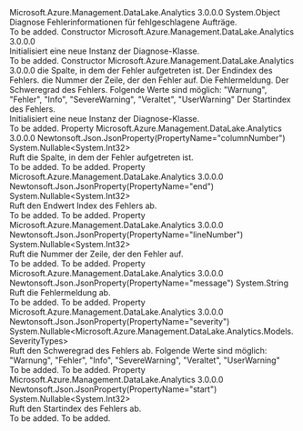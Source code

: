 <Type Name="Diagnostics" FullName="Microsoft.Azure.Management.DataLake.Analytics.Models.Diagnostics">
  <TypeSignature Language="C#" Value="public class Diagnostics" />
  <TypeSignature Language="ILAsm" Value=".class public auto ansi beforefieldinit Diagnostics extends System.Object" />
  <TypeSignature Language="DocId" Value="T:Microsoft.Azure.Management.DataLake.Analytics.Models.Diagnostics" />
  <TypeSignature Language="VB.NET" Value="Public Class Diagnostics" />
  <TypeSignature Language="F#" Value="type Diagnostics = class" />
  <AssemblyInfo>
    <AssemblyName>Microsoft.Azure.Management.DataLake.Analytics</AssemblyName>
    <AssemblyVersion>3.0.0.0</AssemblyVersion>
  </AssemblyInfo>
  <Base>
    <BaseTypeName>System.Object</BaseTypeName>
  </Base>
  <Interfaces />
  <Docs>
    <summary>
            Diagnose Fehlerinformationen für fehlgeschlagene Aufträge.
            </summary>
    <remarks>To be added.</remarks>
  </Docs>
  <Members>
    <Member MemberName=".ctor">
      <MemberSignature Language="C#" Value="public Diagnostics ();" />
      <MemberSignature Language="ILAsm" Value=".method public hidebysig specialname rtspecialname instance void .ctor() cil managed" />
      <MemberSignature Language="DocId" Value="M:Microsoft.Azure.Management.DataLake.Analytics.Models.Diagnostics.#ctor" />
      <MemberSignature Language="VB.NET" Value="Public Sub New ()" />
      <MemberType>Constructor</MemberType>
      <AssemblyInfo>
        <AssemblyName>Microsoft.Azure.Management.DataLake.Analytics</AssemblyName>
        <AssemblyVersion>3.0.0.0</AssemblyVersion>
      </AssemblyInfo>
      <Parameters />
      <Docs>
        <summary>
            Initialisiert eine neue Instanz der Diagnose-Klasse.
            </summary>
        <remarks>To be added.</remarks>
      </Docs>
    </Member>
    <Member MemberName=".ctor">
      <MemberSignature Language="C#" Value="public Diagnostics (Nullable&lt;int&gt; columnNumber = null, Nullable&lt;int&gt; end = null, Nullable&lt;int&gt; lineNumber = null, string message = null, Nullable&lt;Microsoft.Azure.Management.DataLake.Analytics.Models.SeverityTypes&gt; severity = null, Nullable&lt;int&gt; start = null);" />
      <MemberSignature Language="ILAsm" Value=".method public hidebysig specialname rtspecialname instance void .ctor(valuetype System.Nullable`1&lt;int32&gt; columnNumber, valuetype System.Nullable`1&lt;int32&gt; end, valuetype System.Nullable`1&lt;int32&gt; lineNumber, string message, valuetype System.Nullable`1&lt;valuetype Microsoft.Azure.Management.DataLake.Analytics.Models.SeverityTypes&gt; severity, valuetype System.Nullable`1&lt;int32&gt; start) cil managed" />
      <MemberSignature Language="DocId" Value="M:Microsoft.Azure.Management.DataLake.Analytics.Models.Diagnostics.#ctor(System.Nullable{System.Int32},System.Nullable{System.Int32},System.Nullable{System.Int32},System.String,System.Nullable{Microsoft.Azure.Management.DataLake.Analytics.Models.SeverityTypes},System.Nullable{System.Int32})" />
      <MemberSignature Language="VB.NET" Value="Public Sub New (Optional columnNumber As Nullable(Of Integer) = null, Optional end As Nullable(Of Integer) = null, Optional lineNumber As Nullable(Of Integer) = null, Optional message As String = null, Optional severity As Nullable(Of SeverityTypes) = null, Optional start As Nullable(Of Integer) = null)" />
      <MemberSignature Language="F#" Value="new Microsoft.Azure.Management.DataLake.Analytics.Models.Diagnostics : Nullable&lt;int&gt; * Nullable&lt;int&gt; * Nullable&lt;int&gt; * string * Nullable&lt;Microsoft.Azure.Management.DataLake.Analytics.Models.SeverityTypes&gt; * Nullable&lt;int&gt; -&gt; Microsoft.Azure.Management.DataLake.Analytics.Models.Diagnostics" Usage="new Microsoft.Azure.Management.DataLake.Analytics.Models.Diagnostics (columnNumber, end, lineNumber, message, severity, start)" />
      <MemberType>Constructor</MemberType>
      <AssemblyInfo>
        <AssemblyName>Microsoft.Azure.Management.DataLake.Analytics</AssemblyName>
        <AssemblyVersion>3.0.0.0</AssemblyVersion>
      </AssemblyInfo>
      <Parameters>
        <Parameter Name="columnNumber" Type="System.Nullable&lt;System.Int32&gt;" />
        <Parameter Name="end" Type="System.Nullable&lt;System.Int32&gt;" />
        <Parameter Name="lineNumber" Type="System.Nullable&lt;System.Int32&gt;" />
        <Parameter Name="message" Type="System.String" />
        <Parameter Name="severity" Type="System.Nullable&lt;Microsoft.Azure.Management.DataLake.Analytics.Models.SeverityTypes&gt;" />
        <Parameter Name="start" Type="System.Nullable&lt;System.Int32&gt;" />
      </Parameters>
      <Docs>
        <param name="columnNumber">die Spalte, in dem der Fehler aufgetreten ist.</param>
        <param name="end">Der Endindex des Fehlers.</param>
        <param name="lineNumber">die Nummer der Zeile, der den Fehler auf.</param>
        <param name="message">Die Fehlermeldung.</param>
        <param name="severity">Der Schweregrad des Fehlers. Folgende Werte sind möglich: "Warnung", "Fehler", "Info", "SevereWarning", "Veraltet", "UserWarning"</param>
        <param name="start">Der Startindex des Fehlers.</param>
        <summary>
            Initialisiert eine neue Instanz der Diagnose-Klasse.
            </summary>
        <remarks>To be added.</remarks>
      </Docs>
    </Member>
    <Member MemberName="ColumnNumber">
      <MemberSignature Language="C#" Value="public Nullable&lt;int&gt; ColumnNumber { get; }" />
      <MemberSignature Language="ILAsm" Value=".property instance valuetype System.Nullable`1&lt;int32&gt; ColumnNumber" />
      <MemberSignature Language="DocId" Value="P:Microsoft.Azure.Management.DataLake.Analytics.Models.Diagnostics.ColumnNumber" />
      <MemberSignature Language="VB.NET" Value="Public ReadOnly Property ColumnNumber As Nullable(Of Integer)" />
      <MemberSignature Language="F#" Value="member this.ColumnNumber : Nullable&lt;int&gt;" Usage="Microsoft.Azure.Management.DataLake.Analytics.Models.Diagnostics.ColumnNumber" />
      <MemberType>Property</MemberType>
      <AssemblyInfo>
        <AssemblyName>Microsoft.Azure.Management.DataLake.Analytics</AssemblyName>
        <AssemblyVersion>3.0.0.0</AssemblyVersion>
      </AssemblyInfo>
      <Attributes>
        <Attribute>
          <AttributeName>Newtonsoft.Json.JsonProperty(PropertyName="columnNumber")</AttributeName>
        </Attribute>
      </Attributes>
      <ReturnValue>
        <ReturnType>System.Nullable&lt;System.Int32&gt;</ReturnType>
      </ReturnValue>
      <Docs>
        <summary>
            Ruft die Spalte, in dem der Fehler aufgetreten ist.
            </summary>
        <value>To be added.</value>
        <remarks>To be added.</remarks>
      </Docs>
    </Member>
    <Member MemberName="End">
      <MemberSignature Language="C#" Value="public Nullable&lt;int&gt; End { get; }" />
      <MemberSignature Language="ILAsm" Value=".property instance valuetype System.Nullable`1&lt;int32&gt; End" />
      <MemberSignature Language="DocId" Value="P:Microsoft.Azure.Management.DataLake.Analytics.Models.Diagnostics.End" />
      <MemberSignature Language="VB.NET" Value="Public ReadOnly Property End As Nullable(Of Integer)" />
      <MemberSignature Language="F#" Value="member this.End : Nullable&lt;int&gt;" Usage="Microsoft.Azure.Management.DataLake.Analytics.Models.Diagnostics.End" />
      <MemberType>Property</MemberType>
      <AssemblyInfo>
        <AssemblyName>Microsoft.Azure.Management.DataLake.Analytics</AssemblyName>
        <AssemblyVersion>3.0.0.0</AssemblyVersion>
      </AssemblyInfo>
      <Attributes>
        <Attribute>
          <AttributeName>Newtonsoft.Json.JsonProperty(PropertyName="end")</AttributeName>
        </Attribute>
      </Attributes>
      <ReturnValue>
        <ReturnType>System.Nullable&lt;System.Int32&gt;</ReturnType>
      </ReturnValue>
      <Docs>
        <summary>
            Ruft den Endwert Index des Fehlers ab.
            </summary>
        <value>To be added.</value>
        <remarks>To be added.</remarks>
      </Docs>
    </Member>
    <Member MemberName="LineNumber">
      <MemberSignature Language="C#" Value="public Nullable&lt;int&gt; LineNumber { get; }" />
      <MemberSignature Language="ILAsm" Value=".property instance valuetype System.Nullable`1&lt;int32&gt; LineNumber" />
      <MemberSignature Language="DocId" Value="P:Microsoft.Azure.Management.DataLake.Analytics.Models.Diagnostics.LineNumber" />
      <MemberSignature Language="VB.NET" Value="Public ReadOnly Property LineNumber As Nullable(Of Integer)" />
      <MemberSignature Language="F#" Value="member this.LineNumber : Nullable&lt;int&gt;" Usage="Microsoft.Azure.Management.DataLake.Analytics.Models.Diagnostics.LineNumber" />
      <MemberType>Property</MemberType>
      <AssemblyInfo>
        <AssemblyName>Microsoft.Azure.Management.DataLake.Analytics</AssemblyName>
        <AssemblyVersion>3.0.0.0</AssemblyVersion>
      </AssemblyInfo>
      <Attributes>
        <Attribute>
          <AttributeName>Newtonsoft.Json.JsonProperty(PropertyName="lineNumber")</AttributeName>
        </Attribute>
      </Attributes>
      <ReturnValue>
        <ReturnType>System.Nullable&lt;System.Int32&gt;</ReturnType>
      </ReturnValue>
      <Docs>
        <summary>
            Ruft die Nummer der Zeile, der den Fehler auf.
            </summary>
        <value>To be added.</value>
        <remarks>To be added.</remarks>
      </Docs>
    </Member>
    <Member MemberName="Message">
      <MemberSignature Language="C#" Value="public string Message { get; }" />
      <MemberSignature Language="ILAsm" Value=".property instance string Message" />
      <MemberSignature Language="DocId" Value="P:Microsoft.Azure.Management.DataLake.Analytics.Models.Diagnostics.Message" />
      <MemberSignature Language="VB.NET" Value="Public ReadOnly Property Message As String" />
      <MemberSignature Language="F#" Value="member this.Message : string" Usage="Microsoft.Azure.Management.DataLake.Analytics.Models.Diagnostics.Message" />
      <MemberType>Property</MemberType>
      <AssemblyInfo>
        <AssemblyName>Microsoft.Azure.Management.DataLake.Analytics</AssemblyName>
        <AssemblyVersion>3.0.0.0</AssemblyVersion>
      </AssemblyInfo>
      <Attributes>
        <Attribute>
          <AttributeName>Newtonsoft.Json.JsonProperty(PropertyName="message")</AttributeName>
        </Attribute>
      </Attributes>
      <ReturnValue>
        <ReturnType>System.String</ReturnType>
      </ReturnValue>
      <Docs>
        <summary>
            Ruft die Fehlermeldung ab.
            </summary>
        <value>To be added.</value>
        <remarks>To be added.</remarks>
      </Docs>
    </Member>
    <Member MemberName="Severity">
      <MemberSignature Language="C#" Value="public Nullable&lt;Microsoft.Azure.Management.DataLake.Analytics.Models.SeverityTypes&gt; Severity { get; }" />
      <MemberSignature Language="ILAsm" Value=".property instance valuetype System.Nullable`1&lt;valuetype Microsoft.Azure.Management.DataLake.Analytics.Models.SeverityTypes&gt; Severity" />
      <MemberSignature Language="DocId" Value="P:Microsoft.Azure.Management.DataLake.Analytics.Models.Diagnostics.Severity" />
      <MemberSignature Language="VB.NET" Value="Public ReadOnly Property Severity As Nullable(Of SeverityTypes)" />
      <MemberSignature Language="F#" Value="member this.Severity : Nullable&lt;Microsoft.Azure.Management.DataLake.Analytics.Models.SeverityTypes&gt;" Usage="Microsoft.Azure.Management.DataLake.Analytics.Models.Diagnostics.Severity" />
      <MemberType>Property</MemberType>
      <AssemblyInfo>
        <AssemblyName>Microsoft.Azure.Management.DataLake.Analytics</AssemblyName>
        <AssemblyVersion>3.0.0.0</AssemblyVersion>
      </AssemblyInfo>
      <Attributes>
        <Attribute>
          <AttributeName>Newtonsoft.Json.JsonProperty(PropertyName="severity")</AttributeName>
        </Attribute>
      </Attributes>
      <ReturnValue>
        <ReturnType>System.Nullable&lt;Microsoft.Azure.Management.DataLake.Analytics.Models.SeverityTypes&gt;</ReturnType>
      </ReturnValue>
      <Docs>
        <summary>
            Ruft den Schweregrad des Fehlers ab. Folgende Werte sind möglich: "Warnung", "Fehler", "Info", "SevereWarning", "Veraltet", "UserWarning"
            </summary>
        <value>To be added.</value>
        <remarks>To be added.</remarks>
      </Docs>
    </Member>
    <Member MemberName="Start">
      <MemberSignature Language="C#" Value="public Nullable&lt;int&gt; Start { get; }" />
      <MemberSignature Language="ILAsm" Value=".property instance valuetype System.Nullable`1&lt;int32&gt; Start" />
      <MemberSignature Language="DocId" Value="P:Microsoft.Azure.Management.DataLake.Analytics.Models.Diagnostics.Start" />
      <MemberSignature Language="VB.NET" Value="Public ReadOnly Property Start As Nullable(Of Integer)" />
      <MemberSignature Language="F#" Value="member this.Start : Nullable&lt;int&gt;" Usage="Microsoft.Azure.Management.DataLake.Analytics.Models.Diagnostics.Start" />
      <MemberType>Property</MemberType>
      <AssemblyInfo>
        <AssemblyName>Microsoft.Azure.Management.DataLake.Analytics</AssemblyName>
        <AssemblyVersion>3.0.0.0</AssemblyVersion>
      </AssemblyInfo>
      <Attributes>
        <Attribute>
          <AttributeName>Newtonsoft.Json.JsonProperty(PropertyName="start")</AttributeName>
        </Attribute>
      </Attributes>
      <ReturnValue>
        <ReturnType>System.Nullable&lt;System.Int32&gt;</ReturnType>
      </ReturnValue>
      <Docs>
        <summary>
            Ruft den Startindex des Fehlers ab.
            </summary>
        <value>To be added.</value>
        <remarks>To be added.</remarks>
      </Docs>
    </Member>
  </Members>
</Type>